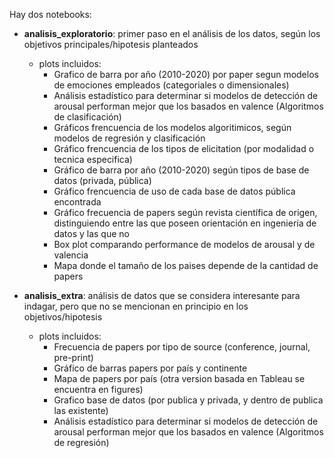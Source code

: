 Hay dos notebooks:

* **analisis_exploratorio**: primer paso en el análisis de los datos, según los objetivos principales/hipotesis planteados
    * plots incluidos:
        * Grafico de barra por año (2010-2020) por paper segun modelos de emociones empleados (categoriales o dimensionales)
        * Análisis estadístico para determinar si modelos de detección de arousal performan mejor que los basados en valence (Algoritmos de clasificación)
        * Gráficos frencuencia de los modelos algoritimicos, según modelos de regresión y clasificación
        * Gráfico frencuencia de los tipos de elicitation (por modalidad o tecnica especifica)
        * Gráfico de barra por año (2010-2020) según tipos de base de datos (privada, pública)
        * Gráfico frencuencia de uso de cada base de datos pública encontrada
        * Gráfico frecuencia de papers según revista científica de origen, distinguiendo entre las que poseen orientación en ingeniería de datos y las que no
        * Box plot comparando performance de modelos de arousal y de valencia 
        * Mapa donde el tamaño de los paises depende de la cantidad de papers
        
* **analisis_extra**: análisis de datos que se considera interesante para indagar, pero que no se mencionan en principio en los objetivos/hipotesis
    * plots incluidos:
        * Frecuencia de papers por tipo de source (conference, journal, pre-print)
        * Gráfico de barras papers por país y continente
        * Mapa de papers por país (otra version basada en Tableau se encuentra en figures)
        * Grafico base de datos (por publica y privada, y dentro de publica las existente)
        * Análisis estadístico para determinar si modelos de detección de arousal performan mejor que los basados en valence (Algoritmos de regresión)
